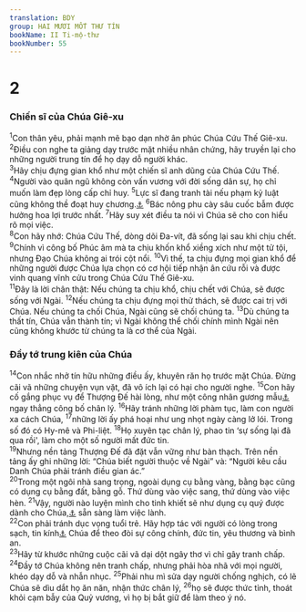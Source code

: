 ```yaml
---
translation: BDY
group: HAI MƯƠI MỐT THƯ TÍN
bookName: II Ti-mộ-thư 
bookNumber: 55
---
```


<div class="title"><h1>2</h1><h3>Chiến sĩ của Chúa Giê-xu</h3></div>
<span class="verse 2ti_2_1"><sup>1</sup>Con thân yêu, phải mạnh mẽ bạo dạn nhờ ân phúc Chúa Cứu Thế Giê-xu.<br/></span>
<span class="verse 2ti_2_2"><sup>2</sup>Điều con nghe ta giảng dạy trước mặt nhiều nhân chứng, hãy truyền lại cho những người trung tín để họ dạy dỗ người khác.<br/></span>
<span class="verse 2ti_2_3"><sup>3</sup>Hãy chịu đựng gian khổ như một chiến sĩ anh dũng của Chúa Cứu Thế. </span>
<span class="verse 2ti_2_4"><sup>4</sup>Người vào quân ngũ không còn vấn vương với đời sống dân sự, họ chỉ muốn làm đẹp lòng cấp chỉ huy. </span>
<span class="verse 2ti_2_5"><sup>5</sup>Lực sĩ đang tranh tài nếu phạm kỷ luật cũng không thề đoạt huy chương.<a href="#" data-toggle="tooltip" data-placement="bottom" title="Nt được đội mũ miện">⚓</a> </span>
<span class="verse 2ti_2_6"><sup>6</sup>Bác nông phu cày sâu cuốc bẫm được hưởng hoa lợi trước nhất. </span>
<span class="verse 2ti_2_7"><sup>7</sup>Hãy suy xét điều ta nói vì Chúa sẽ cho con hiểu rõ mọi việc.<br/></span>
<span class="verse 2ti_2_8"><sup>8</sup>Con hãy nhớ: Chúa Cứu Thế, dòng dõi Đa-vít, đã sống lại sau khi chịu chết. </span>
<span class="verse 2ti_2_9"><sup>9</sup>Chính vì công bố Phúc âm mà ta chịu khốn khổ xiềng xích như một tử tội, nhưng Đạo Chúa không ai trói cột nổi. </span>
<span class="verse 2ti_2_10"><sup>10</sup>Vì thế, ta chịu đựng mọi gian khổ để những người được Chúa lựa chọn có cơ hội tiếp nhận ân cứu rỗi và được vinh quang vĩnh cửu trong Chúa Cứu Thế Giê-xu.<br/></span>
<span class="verse 2ti_2_11"><sup>11</sup>Đây là lời chân thật: Nếu chúng ta chịu khổ, chịu chết với Chúa, sẽ được sống với Ngài. </span>
<span class="verse 2ti_2_12"><sup>12</sup>Nếu chúng ta chịu đựng mọi thử thách, sẽ được cai trị với Chúa. Nếu chúng ta chối Chúa, Ngài cũng sẽ chối chúng ta. </span>
<span class="verse 2ti_2_13"><sup>13</sup>Dù chúng ta thất tín, Chúa vẫn thành tín; vì Ngài không thể chối chính mình Ngài nên cũng không khước từ chúng ta là cơ thể của Ngài.</span>
<div class="title"><h3>Đầy tớ trung kiên của Chúa</h3></div>
<span class="verse 2ti_2_14"><sup>14</sup>Con nhắc nhở tín hữu những điều ấy, khuyên răn họ trước mặt Chúa. Đừng cãi vã những chuyện vụn vặt, đã vô ích lại có hại cho người nghe. </span>
<span class="verse 2ti_2_15"><sup>15</sup>Con hãy cố gắng phục vụ để Thượng Đế hài lòng, như một công nhân gương mẫu<a href="#" data-toggle="tooltip" data-placement="bottom" title="Nt không phải hổ thẹn">⚓</a> ngay thẳng công bố chân lý. </span>
<span class="verse 2ti_2_16"><sup>16</sup>Hãy tránh những lời phàm tục, làm con người xa cách Chúa, </span>
<span class="verse 2ti_2_17"><sup>17</sup>những lời ấy phá hoại như ung nhọt ngày càng lở lói. Trong số đó có Hy-mê và Phi-liệt. </span>
<span class="verse 2ti_2_18"><sup>18</sup>Họ xuyên tạc chân lý, phao tin ‘sự sống lại đã qua rồi&#39;, làm cho một số người mất đức tin.<br/></span>
<span class="verse 2ti_2_19"><sup>19</sup>Nhưng nền tảng Thượng Đế đã đặt vẫn vững như bàn thạch. Trên nền tảng ấy ghi những lời: “Chúa biết người thuộc về Ngài” và: “Người kêu cầu Danh Chúa phải tránh điều gian ác.”<br/></span>
<span class="verse 2ti_2_20"><sup>20</sup>Trong một ngôi nhà sang trọng, ngoài dụng cụ bằng vàng, bằng bạc cũng có dụng cụ bằng đất, bằng gỗ. Thứ dùng vào việc sang, thứ dùng vào việc hèn. </span>
<span class="verse 2ti_2_21"><sup>21</sup>Vậy, người nào luyện mình cho tinh khiết sẽ như dụng cụ quý được dành cho Chúa,<a href="#" data-toggle="tooltip" data-placement="bottom" title="Ctd được thánh hóa">⚓</a> sẵn sàng làm việc lành.<br/></span>
<span class="verse 2ti_2_22"><sup>22</sup>Con phải tránh dục vọng tuổi trẻ. Hãy hợp tác với người có lòng trong sạch, tin kính<a href="#" data-toggle="tooltip" data-placement="bottom" title="Nt kêu cầu">⚓</a> Chúa để theo đòi sự công chính, đức tin, yêu thương và bình an.<br/></span>
<span class="verse 2ti_2_23"><sup>23</sup>Hãy từ khước những cuộc cãi vã dại dột ngây thơ vì chỉ gây tranh chấp. </span>
<span class="verse 2ti_2_24"><sup>24</sup>Đầy tớ Chúa không nên tranh chấp, nhưng phải hòa nhã với mọi người, khéo dạy dỗ và nhẫn nhục. </span>
<span class="verse 2ti_2_25"><sup>25</sup>Phải nhu mì sửa dạy người chống nghịch, có lẽ Chúa sẽ dìu dắt họ ăn năn, nhận thức chân lý, </span>
<span class="verse 2ti_2_26"><sup>26</sup>họ sẽ được thức tỉnh, thoát khỏi cạm bẫy của Quỷ vương, vì họ bị bắt giữ để làm theo ý nó.</span>
